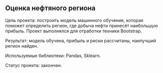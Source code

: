 ## Оценка нефтяного региона
Цель проекта: построить модель машинного обучения, которая поможет определить регион, где добыча нефти принесёт наибольшую прибыль. Проект выполнялся для отработки техники Bootstrap.  

Результат: модель обучена, прибыль и риски рассчитаны, наилучший регион найден.  

Используемые библиотеки: Pandas, Sklearn.  

Статус проекта: закончен.
